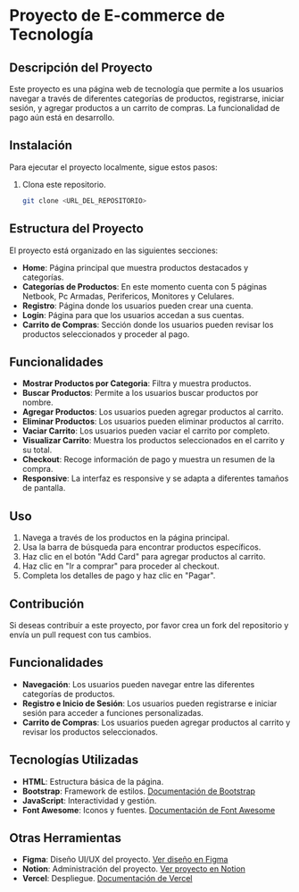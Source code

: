 #  Proyecto de E-commerce de Tecnología

## Descripción del Proyecto
Este proyecto es una página web de tecnología que permite a los usuarios navegar a través de diferentes categorías de productos, registrarse, iniciar sesión, y agregar productos a un carrito de compras. La funcionalidad de pago aún está en desarrollo.


## Instalación
Para ejecutar el proyecto localmente, sigue estos pasos:
1. Clona este repositorio.
   ```bash
   git clone <URL_DEL_REPOSITORIO>
   ```

## Estructura del Proyecto
El proyecto está organizado en las siguientes secciones:

- **Home**: Página principal que muestra productos destacados y categorías.
- **Categorías de Productos**: En este momento cuenta con 5 páginas Netbook, Pc Armadas, Perifericos, Monitores y Celulares.
- **Registro**: Página donde los usuarios pueden crear una cuenta.
- **Login**: Página para que los usuarios accedan a sus cuentas.
- **Carrito de Compras**: Sección donde los usuarios pueden revisar los productos seleccionados y proceder al pago.


## Funcionalidades

- **Mostrar Productos por Categoria**: Filtra y muestra productos.
- **Buscar Productos**: Permite a los usuarios buscar productos por nombre.
- **Agregar Productos**: Los usuarios pueden agregar productos al carrito.
- **Eliminar Productos**: Los usuarios pueden eliminar productos al carrito.
- **Vaciar Carrito**: Los usuarios pueden vaciar el carrito por completo.
- **Visualizar Carrito**: Muestra los productos seleccionados en el carrito y su total.
- **Checkout**: Recoge información de pago y muestra un resumen de la compra.
- **Responsive**: La interfaz es responsive y se adapta a diferentes tamaños de pantalla.



## Uso

1. Navega a través de los productos en la página principal.
2. Usa la barra de búsqueda para encontrar productos específicos.
3. Haz clic en el botón "Add Card" para agregar productos al carrito.
4. Haz clic en "Ir a comprar" para proceder al checkout.
5. Completa los detalles de pago y haz clic en "Pagar".

## Contribución

Si deseas contribuir a este proyecto, por favor crea un fork del repositorio y envía un pull request con tus cambios.



## Funcionalidades
- **Navegación**: Los usuarios pueden navegar entre las diferentes categorías de productos.
- **Registro e Inicio de Sesión**: Los usuarios pueden registrarse e iniciar sesión para acceder a funciones personalizadas.
- **Carrito de Compras**: Los usuarios pueden agregar productos al carrito y revisar los productos seleccionados.

## Tecnologías Utilizadas
- **HTML**: Estructura básica de la página.
- **Bootstrap**: Framework de estilos. [Documentación de Bootstrap](https://getbootstrap.com/docs/5.3/getting-started/introduction/)
- **JavaScript**: Interactividad y gestión.
- **Font Awesome**: Iconos y fuentes. [Documentación de Font Awesome](https://fontawesome.com/)

## Otras Herramientas
- **Figma**: Diseño UI/UX del proyecto. [Ver diseño en Figma](https://www.figma.com/design/Q8M0YmgWu4Jyv1SjNrEKjb/Untitled?node-id=0-1&t=PtSGC5jDJSdfvkEj-0)
- **Notion**: Administración del proyecto. [Ver proyecto en Notion](https://www.notion.so/Proyecto-CILSA-10650557828a80f3ab2ef4682662cda2)
- **Vercel**: Despliegue. [Documentación de Vercel](https://vercel.com/docs)



